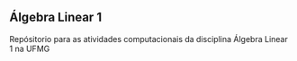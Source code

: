 ## Álgebra Linear 1
Repósitorio para as atividades computacionais da disciplina Álgebra Linear 1 na UFMG
